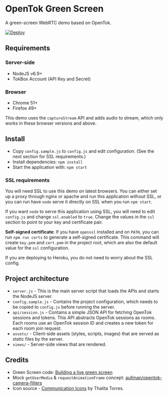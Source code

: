 OpenTok Green Screen
==========================

A green-screen WebRTC demo based on OpenTok.

[![Deploy](https://www.herokucdn.com/deploy/button.png)](https://heroku.com/deploy?template=https://github.com/kaustavdm/opentok-green-screen)

## Requirements

### Server-side

- NodeJS v6.9+
- TokBox Account (API Key and Secret)

### Browser

- Chrome 51+
- Firefox 49+

This demo uses the `captureStream` API and adds audio to stream, which only works in these browser versions and above.

## Install

- Copy `config.sample.js` to `config.js` and edit configuration. (See the next section for SSL requirements.)
- Install dependencies: `npm install`
- Start the application with: `npm start`

### SSL requirements

You will need SSL to use this demo on latest browsers. You can either set up a proxy through nginx or apache and run this application without SSL, or you can run have `node` serve it directly on SSL when you run `npm start`.

If you want `node` to serve this application using SSL, you will need to edit `config.js` and change `ssl.enabled` to `true`. Change the values in the `ssl` section to point to your key and certificate pair.

**Self-signed certificate**: If you have `openssl` installed and on `PATH`, you can run `npm run certs` to generate a self-signed certificate. This command will create `key.pem` and `cert.pem` in the project root, which are also the default value for the `ssl` configuration.

If you are deploying to Heroku, you do not need to worry about the SSL config.

## Project architecture

- `server.js` - This is the main server script that loads the APIs and starts the NodeJS server.
- `config.sample.js` - Contains the project configuration, which needs to be copied to `config.js` before running the server.
- `api/session.js` - Contains a simple JSON API for fetching OpenTok sessions and tokens. This API abstracts OpenTok sessions as rooms. Each rooms use an OpenTok session ID and creates a new token for each room join request.
- `assets/` - Client-side assets (styles, scripts, images) that are served as static files by the server.
- `views/` - Server-side views that are rendered.

## Credits

- Green Screen code: [Building a live green screen](https://timtaubert.de/blog/2012/10/building-a-live-green-screen-with-getusermedia-and-mediastreams/)
- Mock `getUserMedia` & `requestAnimationFrame` concept: [aullman/opentok-camera-filters](https://github.com/aullman/opentok-camera-filters)
- Icon source - [Communication Icons](https://www.iconfinder.com/icons/1518229/baloom_cellphone_communication_talk_text_texting_icon) by Thalita Torres.
